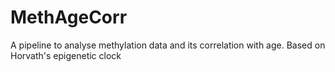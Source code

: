 # MethAgeCorr
A pipeline to analyse methylation data and its correlation with age. Based on Horvath's epigenetic clock
